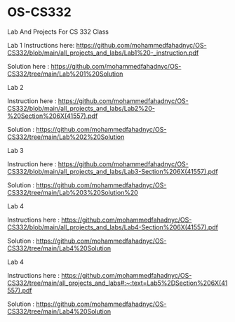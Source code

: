 # OS-CS332
Lab And Projects For CS 332 Class

Lab 1
Instructions here: https://github.com/mohammedfahadnyc/OS-CS332/blob/main/all_projects_and_labs/Lab1%20-_instruction.pdf



Solution here :  https://github.com/mohammedfahadnyc/OS-CS332/tree/main/Lab%201%20Solution


Lab 2 

Instruction here : 
        https://github.com/mohammedfahadnyc/OS-CS332/blob/main/all_projects_and_labs/Lab2%20-%20Section%206X(41557).pdf


Solution : https://github.com/mohammedfahadnyc/OS-CS332/tree/main/Lab%202%20Solution 


Lab 3 

Instruction here : https://github.com/mohammedfahadnyc/OS-CS332/blob/main/all_projects_and_labs/Lab3-Section%206X(41557).pdf



Solution : https://github.com/mohammedfahadnyc/OS-CS332/tree/main/Lab%203%20Solution%20

Lab 4

Instructions here : https://github.com/mohammedfahadnyc/OS-CS332/blob/main/all_projects_and_labs/Lab4-Section%206X(41557).pdf 


Solution : https://github.com/mohammedfahadnyc/OS-CS332/tree/main/Lab4%20Solution

Lab 4

Instructions here : https://github.com/mohammedfahadnyc/OS-CS332/tree/main/all_projects_and_labs#:~:text=Lab5%2DSection%206X(41557).pdf


Solution : https://github.com/mohammedfahadnyc/OS-CS332/tree/main/Lab4%20Solution

